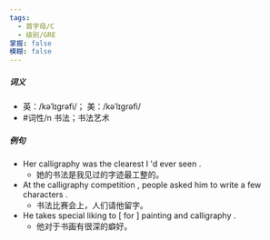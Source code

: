 ```yaml
---
tags:
  - 首字母/C
  - 级别/GRE
掌握: false
模糊: false
---
```

##### 词义
- 英：/kəˈlɪɡrəfi/； 美：/kəˈlɪɡrəfi/
- #词性/n  书法；书法艺术
##### 例句
- Her calligraphy was the clearest I 'd ever seen .
	- 她的书法是我见过的字迹最工整的。
- At the calligraphy competition , people asked him to write a few characters .
	- 书法比赛会上，人们请他留字。
- He takes special liking to [ for ] painting and calligraphy .
	- 他对于书画有很深的癖好。
